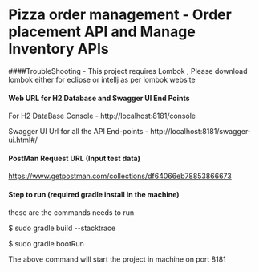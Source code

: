 # Pizza order management - Order placement API and Manage Inventory APIs

####TroubleShooting - 
This project requires Lombok , Please download lombok either for eclipse or intellj as per lombok website

#### Web URL for H2 Database and Swagger UI End Points
For H2 DataBase Console - http://localhost:8181/console

Swagger UI Url for all the API End-points  - http://localhost:8181/swagger-ui.html#/

#### PostMan Request URL (Input test data)
https://www.getpostman.com/collections/df64066eb78853866673

#### Step to run (required gradle install in the machine)
these are the commands needs to run 

$ sudo gradle build --stacktrace

$ sudo gradle bootRun

The above command will start the project in machine on port 8181 

